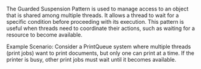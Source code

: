 The Guarded Suspension Pattern is used to manage access to an object that is shared among multiple threads. It allows a thread to wait for a specific condition before proceeding with its execution. This pattern is useful when threads need to coordinate their actions, such as waiting for a resource to become available.

Example Scenario:
Consider a PrintQueue system where multiple threads (print jobs) want to print documents, but only one can print at a time. If the printer is busy, other print jobs must wait until it becomes available.
